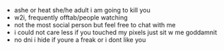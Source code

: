 - ashe or heat she/he adult i am going to kill you
- w2i, frequently offtab/people watching
- not the most social person but feel free to chat with me
- i could not care less if you touched my pixels just sit w me goddamnit
- no dni i hide if youre a freak or i dont like you
